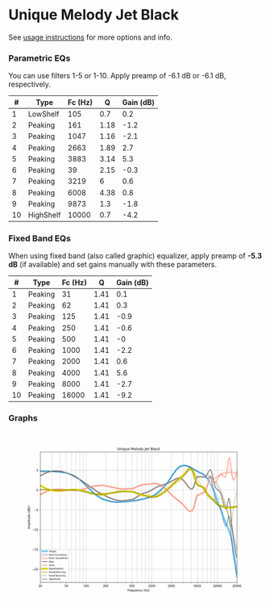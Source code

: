 # Unique Melody Jet Black
See [usage instructions](https://github.com/jaakkopasanen/AutoEq#usage) for more options and info.

### Parametric EQs
You can use filters 1-5 or 1-10. Apply preamp of -6.1 dB or -6.1 dB, respectively.

|   # | Type      |   Fc (Hz) |    Q |   Gain (dB) |
|-----|-----------|-----------|------|-------------|
|   1 | LowShelf  |       105 | 0.7  |         0.2 |
|   2 | Peaking   |       161 | 1.18 |        -1.2 |
|   3 | Peaking   |      1047 | 1.16 |        -2.1 |
|   4 | Peaking   |      2663 | 1.89 |         2.7 |
|   5 | Peaking   |      3883 | 3.14 |         5.3 |
|   6 | Peaking   |        39 | 2.15 |        -0.3 |
|   7 | Peaking   |      3219 | 6    |         0.6 |
|   8 | Peaking   |      6008 | 4.38 |         0.8 |
|   9 | Peaking   |      9873 | 1.3  |        -1.8 |
|  10 | HighShelf |     10000 | 0.7  |        -4.2 |

### Fixed Band EQs
When using fixed band (also called graphic) equalizer, apply preamp of **-5.3 dB** (if available) and set gains manually with these parameters.

|   # | Type    |   Fc (Hz) |    Q |   Gain (dB) |
|-----|---------|-----------|------|-------------|
|   1 | Peaking |        31 | 1.41 |         0.1 |
|   2 | Peaking |        62 | 1.41 |         0.3 |
|   3 | Peaking |       125 | 1.41 |        -0.9 |
|   4 | Peaking |       250 | 1.41 |        -0.6 |
|   5 | Peaking |       500 | 1.41 |        -0   |
|   6 | Peaking |      1000 | 1.41 |        -2.2 |
|   7 | Peaking |      2000 | 1.41 |         0.6 |
|   8 | Peaking |      4000 | 1.41 |         5.6 |
|   9 | Peaking |      8000 | 1.41 |        -2.7 |
|  10 | Peaking |     16000 | 1.41 |        -9.2 |

### Graphs
![](./Unique%20Melody%20Jet%20Black.png)
